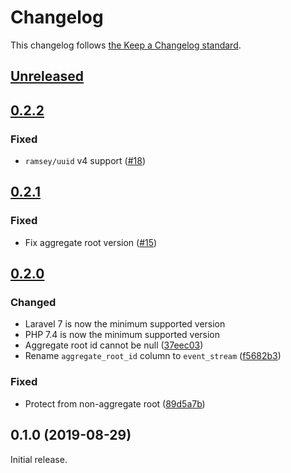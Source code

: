 # Changelog

This changelog follows [the Keep a Changelog standard](https://keepachangelog.com).

## [Unreleased](https://github.com/EventSaucePHP/LaravelEventSauce/compare/0.2.2...master)


## [0.2.2](https://github.com/EventSaucePHP/LaravelEventSauce/compare/0.2.1...0.2.2)

### Fixed
- `ramsey/uuid` v4 support ([#18](https://github.com/EventSaucePHP/LaravelEventSauce/pull/18))


## [0.2.1](https://github.com/EventSaucePHP/LaravelEventSauce/compare/0.2.0...0.2.1)

### Fixed
- Fix aggregate root version ([#15](https://github.com/EventSaucePHP/LaravelEventSauce/pull/15))


## [0.2.0](https://github.com/EventSaucePHP/LaravelEventSauce/compare/0.1.0...0.2.0)

### Changed
- Laravel 7 is now the minimum supported version
- PHP 7.4 is now the minimum supported version
- Aggregate root id cannot be null ([37eec03](https://github.com/EventSaucePHP/LaravelEventSauce/commit/37eec039172ce12a6875ca099d6ea0ff080a0c73))
- Rename `aggregate_root_id` column to `event_stream` ([f5682b3](https://github.com/EventSaucePHP/LaravelEventSauce/commit/f5682b39b23f4857512273b81561c381c91570d8))

### Fixed
- Protect from non-aggregate root ([89d5a7b](https://github.com/EventSaucePHP/LaravelEventSauce/commit/89d5a7b63ec46b04e7535f199bca645cc6b09352))


## 0.1.0 (2019-08-29)

Initial release.
